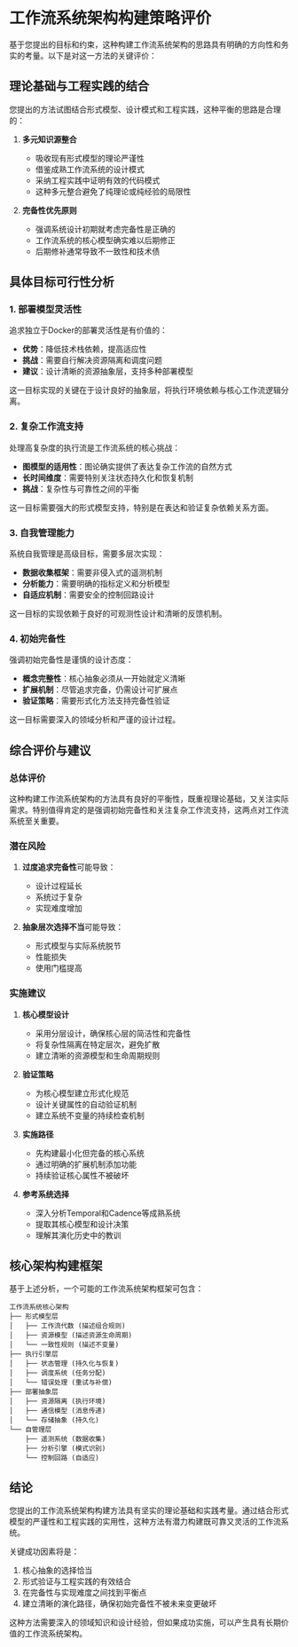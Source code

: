 # 工作流系统架构构建策略评价

基于您提出的目标和约束，这种构建工作流系统架构的思路具有明确的方向性和务实的考量。以下是对这一方法的关键评价：

## 理论基础与工程实践的结合

您提出的方法试图结合形式模型、设计模式和工程实践，这种平衡的思路是合理的：

1. **多元知识源整合**
   - 吸收现有形式模型的理论严谨性
   - 借鉴成熟工作流系统的设计模式
   - 采纳工程实践中证明有效的代码模式
   - 这种多元整合避免了纯理论或纯经验的局限性

2. **完备性优先原则**
   - 强调系统设计初期就考虑完备性是正确的
   - 工作流系统的核心模型确实难以后期修正
   - 后期修补通常导致不一致性和技术债

## 具体目标可行性分析

### 1. 部署模型灵活性

追求独立于Docker的部署灵活性是有价值的：

- **优势**：降低技术栈依赖，提高适应性
- **挑战**：需要自行解决资源隔离和调度问题
- **建议**：设计清晰的资源抽象层，支持多种部署模型

这一目标实现的关键在于设计良好的抽象层，将执行环境依赖与核心工作流逻辑分离。

### 2. 复杂工作流支持

处理高复杂度的执行流是工作流系统的核心挑战：

- **图模型的适用性**：图论确实提供了表达复杂工作流的自然方式
- **长时间维度**：需要特别关注状态持久化和恢复机制
- **挑战**：复杂性与可靠性之间的平衡

这一目标需要强大的形式模型支持，特别是在表达和验证复杂依赖关系方面。

### 3. 自我管理能力

系统自我管理是高级目标，需要多层次实现：

- **数据收集框架**：需要非侵入式的遥测机制
- **分析能力**：需要明确的指标定义和分析模型
- **自适应机制**：需要安全的控制回路设计

这一目标的实现依赖于良好的可观测性设计和清晰的反馈机制。

### 4. 初始完备性

强调初始完备性是谨慎的设计态度：

- **概念完整性**：核心抽象必须从一开始就定义清晰
- **扩展机制**：尽管追求完备，仍需设计可扩展点
- **验证策略**：需要形式化方法支持完备性验证

这一目标需要深入的领域分析和严谨的设计过程。

## 综合评价与建议

### 总体评价

这种构建工作流系统架构的方法具有良好的平衡性，既重视理论基础，又关注实际需求。特别值得肯定的是强调初始完备性和关注复杂工作流支持，这两点对工作流系统至关重要。

### 潜在风险

1. **过度追求完备性**可能导致：
   - 设计过程延长
   - 系统过于复杂
   - 实现难度增加

2. **抽象层次选择不当**可能导致：
   - 形式模型与实际系统脱节
   - 性能损失
   - 使用门槛提高

### 实施建议

1. **核心模型设计**
   - 采用分层设计，确保核心层的简洁性和完备性
   - 将复杂性隔离在特定层次，避免扩散
   - 建立清晰的资源模型和生命周期规则

2. **验证策略**
   - 为核心模型建立形式化规范
   - 设计关键属性的自动验证机制
   - 建立系统不变量的持续检查机制

3. **实施路径**
   - 先构建最小化但完备的核心系统
   - 通过明确的扩展机制添加功能
   - 持续验证核心属性不被破坏

4. **参考系统选择**
   - 深入分析Temporal和Cadence等成熟系统
   - 提取其核心模型和设计决策
   - 理解其演化历史中的教训

## 核心架构构建框架

基于上述分析，一个可能的工作流系统架构框架可包含：

```text
工作流系统核心架构
├── 形式模型层
│   ├── 工作流代数 (描述组合规则)
│   ├── 资源模型 (描述资源生命周期)
│   └── 一致性规则 (描述不变量)
├── 执行引擎层
│   ├── 状态管理 (持久化与恢复)
│   ├── 调度系统 (任务分配)
│   └── 错误处理 (重试与补偿)
├── 部署抽象层
│   ├── 资源隔离 (执行环境)
│   ├── 通信模型 (消息传递)
│   └── 存储抽象 (持久化)
└── 自管理层
    ├── 遥测系统 (数据收集)
    ├── 分析引擎 (模式识别)
    └── 控制回路 (自适应)
```

## 结论

您提出的工作流系统架构构建方法具有坚实的理论基础和实践考量。通过结合形式模型的严谨性和工程实践的实用性，这种方法有潜力构建既可靠又灵活的工作流系统。

关键成功因素将是：

1. 核心抽象的选择恰当
2. 形式验证与工程实践的有效结合
3. 在完备性与实现难度之间找到平衡点
4. 建立清晰的演化路径，确保初始完备性不被未来变更破坏

这种方法需要深入的领域知识和设计经验，但如果成功实施，可以产生具有长期价值的工作流系统架构。
